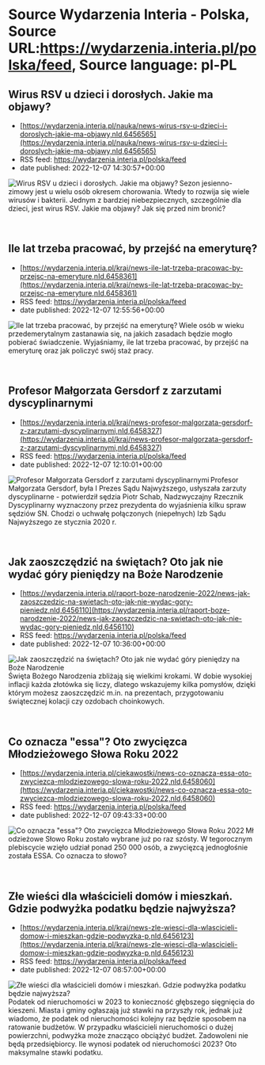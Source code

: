 # Source Wydarzenia Interia - Polska, Source URL:https://wydarzenia.interia.pl/polska/feed, Source language: pl-PL

## Wirus RSV u dzieci i dorosłych. Jakie ma objawy?
 - [https://wydarzenia.interia.pl/nauka/news-wirus-rsv-u-dzieci-i-doroslych-jakie-ma-objawy,nId,6456565](https://wydarzenia.interia.pl/nauka/news-wirus-rsv-u-dzieci-i-doroslych-jakie-ma-objawy,nId,6456565)
 - RSS feed: https://wydarzenia.interia.pl/polska/feed
 - date published: 2022-12-07 14:30:57+00:00

<p><a href="https://wydarzenia.interia.pl/nauka/news-wirus-rsv-u-dzieci-i-doroslych-jakie-ma-objawy,nId,6456565"><img align="left" alt="Wirus RSV u dzieci i dorosłych. Jakie ma objawy?" src="https://i.iplsc.com/wirus-rsv-u-dzieci-i-doroslych-jakie-ma-objawy/000GG92WMY1963XH-C321.jpg" /></a>Sezon jesienno-zimowy jest u wielu osób okresem chorowania. Wtedy to rozwija się wiele wirusów i bakterii. Jednym z bardziej niebezpiecznych, szczególnie dla dzieci, jest wirus RSV. Jakie ma objawy? Jak się przed nim bronić? </p><br clear="all" />

## Ile lat trzeba pracować, by przejść na emeryturę?
 - [https://wydarzenia.interia.pl/kraj/news-ile-lat-trzeba-pracowac-by-przejsc-na-emeryture,nId,6458361](https://wydarzenia.interia.pl/kraj/news-ile-lat-trzeba-pracowac-by-przejsc-na-emeryture,nId,6458361)
 - RSS feed: https://wydarzenia.interia.pl/polska/feed
 - date published: 2022-12-07 12:55:56+00:00

<p><a href="https://wydarzenia.interia.pl/kraj/news-ile-lat-trzeba-pracowac-by-przejsc-na-emeryture,nId,6458361"><img align="left" alt="Ile lat trzeba pracować, by przejść na emeryturę?" src="https://i.iplsc.com/ile-lat-trzeba-pracowac-by-przejsc-na-emeryture/000DU0500T44906U-C321.jpg" /></a>Wiele osób w wieku przedemerytalnym zastanawia się, na jakich zasadach będzie mogło pobierać świadczenie. Wyjaśniamy, ile lat trzeba pracować, by przejść na emeryturę oraz jak policzyć swój staż pracy.</p><br clear="all" />

## Profesor Małgorzata Gersdorf z zarzutami dyscyplinarnymi
 - [https://wydarzenia.interia.pl/kraj/news-profesor-malgorzata-gersdorf-z-zarzutami-dyscyplinarnymi,nId,6458327](https://wydarzenia.interia.pl/kraj/news-profesor-malgorzata-gersdorf-z-zarzutami-dyscyplinarnymi,nId,6458327)
 - RSS feed: https://wydarzenia.interia.pl/polska/feed
 - date published: 2022-12-07 12:10:01+00:00

<p><a href="https://wydarzenia.interia.pl/kraj/news-profesor-malgorzata-gersdorf-z-zarzutami-dyscyplinarnymi,nId,6458327"><img align="left" alt="Profesor Małgorzata Gersdorf z zarzutami dyscyplinarnymi" src="https://i.iplsc.com/profesor-malgorzata-gersdorf-z-zarzutami-dyscyplinarnymi/000GGCVQ35FSNUEF-C321.jpg" /></a>Profesor Małgorzata Gersdorf, była I Prezes Sądu Najwyższego, usłyszała zarzuty dyscyplinarne - potwierdził sędzia Piotr Schab, Nadzwyczajny Rzecznik Dyscyplinarny wyznaczony przez prezydenta do wyjaśnienia kilku spraw sędziów SN. Chodzi o uchwałę połączonych (niepełnych) Izb Sądu Najwyższego ze stycznia 2020 r.</p><br clear="all" />

## Jak zaoszczędzić na świętach? Oto jak nie wydać góry pieniędzy na Boże Narodzenie
 - [https://wydarzenia.interia.pl/raport-boze-narodzenie-2022/news-jak-zaoszczedzic-na-swietach-oto-jak-nie-wydac-gory-pieniedz,nId,6456110](https://wydarzenia.interia.pl/raport-boze-narodzenie-2022/news-jak-zaoszczedzic-na-swietach-oto-jak-nie-wydac-gory-pieniedz,nId,6456110)
 - RSS feed: https://wydarzenia.interia.pl/polska/feed
 - date published: 2022-12-07 10:36:00+00:00

<p><a href="https://wydarzenia.interia.pl/raport-boze-narodzenie-2022/news-jak-zaoszczedzic-na-swietach-oto-jak-nie-wydac-gory-pieniedz,nId,6456110"><img align="left" alt="Jak zaoszczędzić na świętach? Oto jak nie wydać góry pieniędzy na Boże Narodzenie" src="https://i.iplsc.com/jak-zaoszczedzic-na-swietach-oto-jak-nie-wydac-gory-pieniedz/0003PQRTDSYGDG8T-C321.jpg" /></a>Święta Bożego Narodzenia zbliżają się wielkimi krokami. W dobie wysokiej inflacji każda złotówka się liczy, dlatego wskazujemy kilka pomysłów, dzięki którym możesz zaoszczędzić m.in. na prezentach, przygotowaniu świątecznej kolacji czy ozdobach choinkowych.
</p><br clear="all" />

## Co oznacza "essa"? Oto zwycięzca Młodzieżowego Słowa Roku 2022
 - [https://wydarzenia.interia.pl/ciekawostki/news-co-oznacza-essa-oto-zwyciezca-mlodziezowego-slowa-roku-2022,nId,6458060](https://wydarzenia.interia.pl/ciekawostki/news-co-oznacza-essa-oto-zwyciezca-mlodziezowego-slowa-roku-2022,nId,6458060)
 - RSS feed: https://wydarzenia.interia.pl/polska/feed
 - date published: 2022-12-07 09:43:33+00:00

<p><a href="https://wydarzenia.interia.pl/ciekawostki/news-co-oznacza-essa-oto-zwyciezca-mlodziezowego-slowa-roku-2022,nId,6458060"><img align="left" alt="Co oznacza &quot;essa&quot;? Oto zwycięzca Młodzieżowego Słowa Roku 2022" src="https://i.iplsc.com/co-oznacza-essa-oto-zwyciezca-mlodziezowego-slowa-roku-2022/000GGBKVSCAHI3YJ-C321.jpg" /></a>Młodzieżowe Słowo Roku zostało wybrane już po raz szósty. W tegorocznym plebiscycie wzięło udział ponad 250 000 osób, a zwycięzcą jednogłośnie została ESSA. Co oznacza to słowo?</p><br clear="all" />

## Złe wieści dla właścicieli domów i mieszkań. Gdzie podwyżka podatku będzie najwyższa?
 - [https://wydarzenia.interia.pl/kraj/news-zle-wiesci-dla-wlascicieli-domow-i-mieszkan-gdzie-podwyzka-p,nId,6456123](https://wydarzenia.interia.pl/kraj/news-zle-wiesci-dla-wlascicieli-domow-i-mieszkan-gdzie-podwyzka-p,nId,6456123)
 - RSS feed: https://wydarzenia.interia.pl/polska/feed
 - date published: 2022-12-07 08:57:00+00:00

<p><a href="https://wydarzenia.interia.pl/kraj/news-zle-wiesci-dla-wlascicieli-domow-i-mieszkan-gdzie-podwyzka-p,nId,6456123"><img align="left" alt="Złe wieści dla właścicieli domów i mieszkań. Gdzie podwyżka podatku będzie najwyższa?" src="https://i.iplsc.com/zle-wiesci-dla-wlascicieli-domow-i-mieszkan-gdzie-podwyzka-p/00078QZD8IUSEM16-C321.jpg" /></a>Podatek od nieruchomości w 2023 to konieczność głębszego sięgnięcia do kieszeni. Miasta i gminy ogłaszają już stawki na przyszły rok, jednak już wiadomo, że podatek od nieruchomości kolejny raz będzie sposobem na ratowanie budżetów. W przypadku właścicieli nieruchomości o dużej powierzchni, podwyżka może znacząco obciążyć budżet. Zadowoleni nie będą przedsiębiorcy. Ile wynosi podatek od nieruchomości 2023? Oto maksymalne stawki podatku.</p><br clear="all" />
